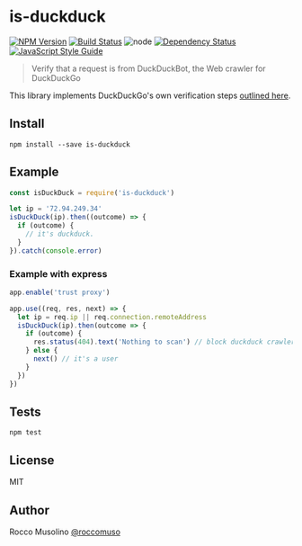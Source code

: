 # is-duckduck

[![NPM Version](https://img.shields.io/npm/v/is-duckduck.svg)](https://www.npmjs.com/package/is-duckduck)
[![Build Status](https://travis-ci.org/roccomuso/is-duckduck.svg?branch=master)](https://travis-ci.org/roccomuso/is-duckduck)
![node](https://img.shields.io/node/v/is-duckduck.svg)
[![Dependency Status](https://david-dm.org/roccomuso/is-duckduck.png)](https://david-dm.org/roccomuso/is-duckduck)
[![JavaScript Style Guide](https://img.shields.io/badge/code_style-standard-brightgreen.svg)](https://standardjs.com)

> Verify that a request is from DuckDuckBot, the Web crawler for DuckDuckGo

This library implements DuckDuckGo's own verification steps [outlined here](https://duckduckgo.com/duckduckbot).

## Install

`npm install --save is-duckduck`

## Example

```javascript
const isDuckDuck = require('is-duckduck')

let ip = '72.94.249.34'
isDuckDuck(ip).then((outcome) => {
  if (outcome) {
    // it's duckduck.
  }
}).catch(console.error)
```

### Example with express

```javascript
app.enable('trust proxy')

app.use((req, res, next) => {
  let ip = req.ip || req.connection.remoteAddress
  isDuckDuck(ip).then(outcome => {
    if (outcome) {
      res.status(404).text('Nothing to scan') // block duckduck crawler
    } else {
      next() // it's a user
    }
  })
})
```

## Tests

`npm test`

## License

MIT

## Author

Rocco Musolino [@roccomuso](https://twitter.com/roccomuso)
